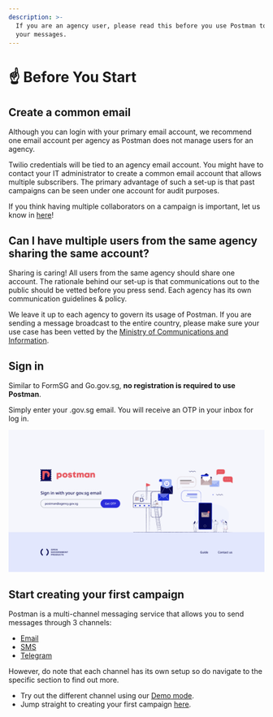 ```yaml
---
description: >-
  If you are an agency user, please read this before you use Postman to send
  your messages.
---
```


# ☝ Before You Start

## Create a common email

Although you can login with your primary email account, we recommend one email account per agency as Postman does not manage users for an agency.

Twilio credentials will be tied to an agency email account. You might have to contact your IT administrator to create a common email account that allows multiple subscribers. The primary advantage of such a set-up is that past campaigns can be seen under one account for audit purposes.

If you think having multiple collaborators on a campaign is important, let us know in [here](https://go.gov.sg/postman-featurerequest)!

## Can I have multiple users from the same agency sharing the same account?

Sharing is caring! All users from the same agency should share one account. The rationale behind our set-up is that communications out to the public should be vetted before you press send. Each agency has its own communication guidelines & policy.

We leave it up to each agency to govern its usage of Postman. If you are sending a message broadcast to the entire country, please make sure your use case has been vetted by the [Ministry of Communications and Information](https://www.mci.gov.sg/).

## Sign in

Similar to FormSG and Go.gov.sg, **no registration is required to use Postman**.

Simply enter your .gov.sg email. You will receive an OTP in your inbox for log in.

![](../../.gitbook/assets/SignIn-Filled.png)

## Start creating your first campaign

Postman is a multi-channel messaging service that allows you to send messages through 3 channels:

* [Email](../quick-start/email/)
* [SMS](../sms/)
* [Telegram](../quick-start/telegram-bot/)

However, do note that each channel has its own setup so do navigate to the specific section to find out more.

* Try out the different channel using our [Demo mode](demo-mode.md).
* Jump straight to creating your first campaign [here](../quick-start/).

##
